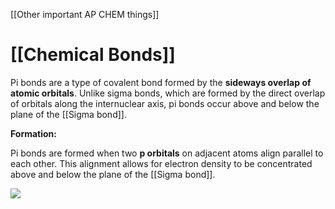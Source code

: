 [[Other important AP CHEM things]]
# [[Chemical Bonds]]
Pi bonds are a type of covalent bond formed by the **sideways overlap of atomic orbitals**.  Unlike sigma bonds, which are formed by the direct overlap of orbitals along the internuclear axis, pi bonds occur above and below the plane of the [[Sigma bond]]. 

**Formation:**

Pi bonds are formed when two **p orbitals** on adjacent atoms align parallel to each other. This alignment allows for electron density to be concentrated above and below the plane of the [[Sigma bond]]. 

![](https://cdn1.byjus.com/wp-content/uploads/2022/11/Pi-Bonds-1-700x299.png)